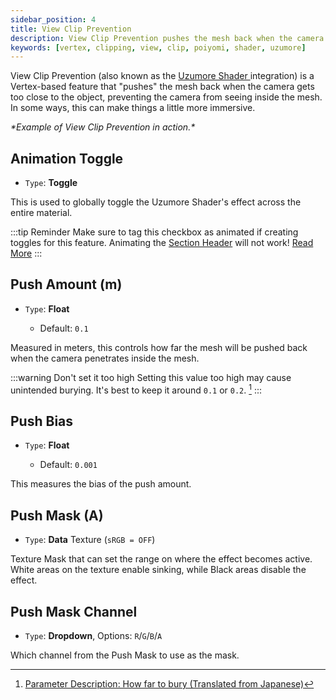 ```yaml
---
sidebar_position: 4
title: View Clip Prevention
description: View Clip Prevention pushes the mesh back when the camera gets too close to the mesh, preventing the camera from seeing inside the mesh.
keywords: [vertex, clipping, view, clip, poiyomi, shader, uzumore]
---
```


View Clip Prevention (also known as the [Uzumore Shader <FAIcon icon="fa-solid fa-square-arrow-up-right"/>](https://github.com/sigmal00/UzumoreShaderVPM) integration) is a Vertex-based feature that "pushes" the mesh back when the camera gets too close to the object, preventing the camera from seeing inside the mesh. In some ways, this can make things a little more immersive.

<PoiVideo url='/vid/vertex-options/anti-mesh-penetration-example.webm' width='300px'/>
<em>*Example of View Clip Prevention in action.*</em>

## Animation Toggle

- `Type`: <PropertyIcon name="toggle" />**Toggle**

This is used to globally toggle the Uzumore Shader's effect across the entire material.

:::tip Reminder
Make sure to tag this checkbox as animated if creating toggles for this feature. Animating the [Section Header](/docs/general/locking.md#section-header-checkboxes) will not work! [Read More](/docs/general/locking.md#marking-properties-for-animation)
:::

## Push Amount (m)

- `Type`: <PropertyIcon name="float" />**Float**
  - Default: `0.1`

Measured in meters, this controls how far the mesh will be pushed back when the camera penetrates inside the mesh.

:::warning Don't set it too high
Setting this value too high may cause unintended burying. It's best to keep it around `0.1` or `0.2`. [^1]
:::

## Push Bias

- `Type`: <PropertyIcon name="float" />**Float**
  - Default: `0.001`

This measures the bias of the push amount.

## Push Mask (A)

- `Type`: <PropertyIcon name="texture" />**Data** Texture (`sRGB = OFF`)

Texture Mask that can set the range on where the effect becomes active. White areas on the texture enable sinking, while Black areas disable the effect.

## Push Mask Channel

- `Type`: <PropertyIcon name="dropdown" />**Dropdown**, Options: `R`/`G`/`B`/`A`

Which channel from the Push Mask to use as the mask.

[^1]: [Parameter Description: How far to bury (Translated from Japanese)](https://github.com/sigmal00/UzumoreShaderVPM?tab=readme-ov-file#%E3%81%A9%E3%81%93%E3%81%BE%E3%81%A7%E5%9F%8B%E3%82%82%E3%82%8C%E3%82%8B%E3%81%8B%EF%BD%8D)
